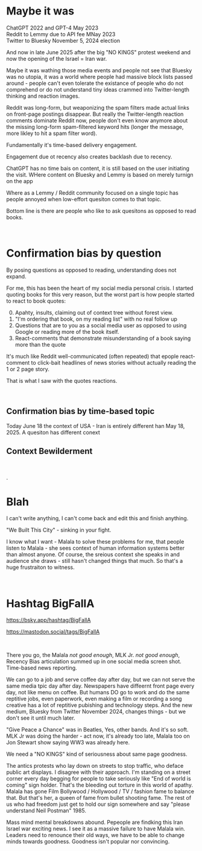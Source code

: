 # Maybe it was

ChatGPT 2022 and GPT-4 May 2023  
Reddit to Lemmy due to API fee MNay 2023  
Twitter to Bluesky November 5, 2024 election   

And now in late June 2025 after the big "NO KINGS" protest weekend and now the opening of the Israel = Iran war.

Maybe it was wathing those media events and people not see that Bluesky was no utopia, it was a world where people had massive block lists passed around - people can't even tolerate the existance of people who do not comprehend or do not understand tiny ideas crammed into Twitter-length thinking and reaction images.

Reddit was long-form, but weaponizing the spam filters made actual links on front-page postings disappear. But really the Twitter-length reaction comments dominate Reddit now, people don't even know anymore about the missing long-form spam-filtered keyword hits (longer the message, more likley to hit a spam filter word).

Fundamentally it's time-based delivery engagement.

Engagement due ot recency also creates backlash due to recency.

ChatGPT has no time bais on content, it is still based on the user initiating the visit. WHere content on Bluesky and Lemmy is based on merely turnign on the app

Where as a Lemmy / Reddit community focused on a single topic has people annoyed when low-effort quesiton comes to that topic.

Bottom line is there are people who like to ask quesitons as opposed to read books.

&nbsp;

# Confirmation bias by question

By posing questions as opposed to reading, understanding does not expand.

For me, this has been the heart of my social media personal crisis. I started quoting books for this very reason, but the worst part is how people started to react to book quotes:

0. Apahty, insults, claiming out of context tree without forest view.
1. "I'm ordering that book, on my reading list" with no real follow up
2. Questions that are to you as a social media user as opposed to using Google or reading more of the book itself.
3. React-comments that demonstrate misunderstanding of a book saying more than the quote

It's much like Reddit well-communicated (often repeated) that epople react-comment to click-bait headlines of news stories without actually reading the 1 or 2 page story.

That is what I saw with the quotes reactions. 

&nbsp;

## Confirmation bias by time-based topic

Today June 18 the context of USA - Iran is entirely different han May 18, 2025. A quesiton has different conext

## Context Bewilderment

&nbsp;

.

# Blah

I can't write anything, I can't come back and edit this and finish anything.

"We Built This City" - sinking in your fight.

I know what I want - Malala to solve these problems for me, that people listen to Malala - she sees context of human information systems better than almost anyone. Of course, the sreious context she speaks in and audience she draws - still hasn't changed things that much. So that's a huge frustraiton to witness.

&nbsp;

# Hashtag BigFallA 

https://bsky.app/hashtag/BigFallA

https://mastodon.social/tags/BigFallA

&nbsp;

There you go, the Malala *not good enough*, MLK Jr. *not good enough*, Recency Bias articulation summed up in one social media screen shot. Time-based news reporting.

We can go to a job and serve coffee day after day, but we can not serve the same media tpic day after day. Newspapers have diffeernt front page every day, not like menu on coffee. But humans DO go to work and do the same reptitive jobs, even paperwork, even making a film or recording a song creative has a lot of reptitive pubishing and technology steps. And the new medium, Bluesky from Twitter November 2024, changes things - but we don't see it until much later.

"Give Peace a Chance" was in Beatles, Yes, other bands. And it's so soft. MLK Jr was doing the harder - act now, it's already too late, Malala too on Jon Stewart show saying WW3 was already here.

We need a "NO KINGS" kind of seriousness about same page goodness.

The antics protests who lay down on streets to stop traffic, who deface public art displays. I disagree with their approach. I'm standing on a street corner every day begging for people to take seriously like "End of world is coming" sign holder. That's the bleeding out torture in this world of apathy. Malala has gone Film Bollywood / Hollywood / TV / fashion fame to balance that. But that's her, a queen of fame from bullet shooting fame. The rest of us who had freedom just get to hold our sign somewhere and say "please understand Neil Postman" 1985.

Mass mind mental breakdowns abound. Pepeople are findking this Iran Israel war exciting news. I see it as a massive failure to have Malala win. Leaders need to renounce their old ways, we have to be able to change minds towards goodness. Goodness isn't popular nor convincing.

